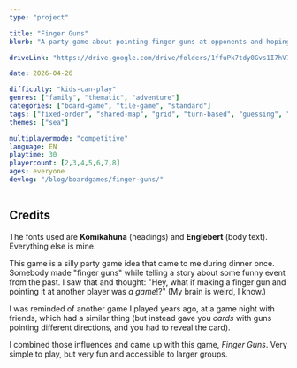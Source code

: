 ```yaml
---
type: "project"

title: "Finger Guns"
blurb: "A party game about pointing finger guns at opponents and hoping you prepared the right shot."

driveLink: "https://drive.google.com/drive/folders/1ffuPk7tdy0Gvs1I7hV7WHMRaULivDFMV"

date: 2026-04-26

difficulty: "kids-can-play"
genres: ["family", "thematic", "adventure"]
categories: ["board-game", "tile-game", "standard"]
tags: ["fixed-order", "shared-map", "grid", "turn-based", "guessing", "bias", "variable-setup", "orientation", "set-collection", "high-score"]
themes: ["sea"]

multiplayermode: "competitive"
language: EN
playtime: 30
playercount: [2,3,4,5,6,7,8]
ages: everyone
devlog: "/blog/boardgames/finger-guns/"
---
```



## Credits

The fonts used are **Komikahuna** (headings) and **Englebert** (body text). Everything else is mine.

This game is a silly party game idea that came to me during dinner once. Somebody made "finger guns" while telling a story about some funny event from the past. I saw that and thought: "Hey, what if making a finger gun and pointing it at another player was _a game_!?" (My brain is weird, I know.)

I was reminded of another game I played years ago, at a game night with friends, which had a similar thing (but instead gave you _cards_ with guns pointing different directions, and you had to reveal the card).

I combined those influences and came up with this game, _Finger Guns_. Very simple to play, but very fun and accessible to larger groups.
